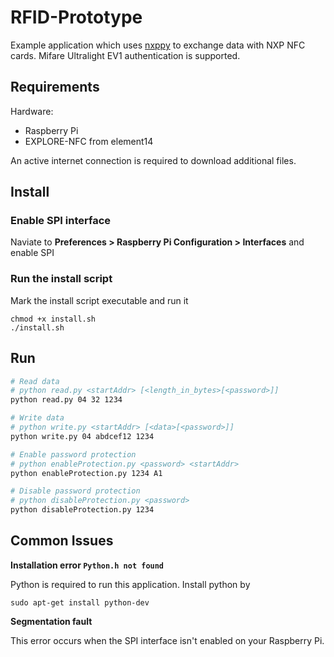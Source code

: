 # RFID-Prototype
Example application which uses [nxppy](https://github.com/svvitale/nxppy) to exchange data with NXP NFC cards. 
Mifare Ultralight EV1 authentication is supported.

## Requirements ##

Hardware:
 * Raspberry Pi
 * EXPLORE-NFC from element14
 
An active internet connection is required to download additional files.

## Install ##

### Enable SPI interface ###

Naviate to **Preferences > Raspberry Pi Configuration > Interfaces** and enable SPI

### Run the install script ###

Mark the install script executable and run it
```
chmod +x install.sh
./install.sh
```

## Run ##


```bash
# Read data
# python read.py <startAddr> [<length_in_bytes>[<password>]]
python read.py 04 32 1234

# Write data
# python write.py <startAddr> [<data>[<password>]]
python write.py 04 abdcef12 1234

# Enable password protection
# python enableProtection.py <password> <startAddr>
python enableProtection.py 1234 A1

# Disable password protection
# python disableProtection.py <password>
python disableProtection.py 1234
```

## Common Issues ##

**Installation error ```Python.h not found```**

Python is required to run this application. Install python by
```
sudo apt-get install python-dev
``` 


**Segmentation fault**

This error occurs when the SPI interface isn't enabled on your Raspberry Pi. 
